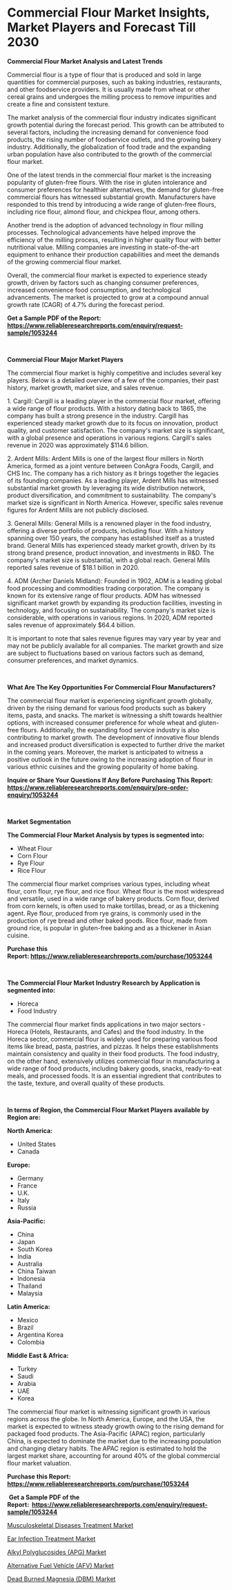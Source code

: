 <p><h1>Commercial Flour Market Insights, Market Players and Forecast Till 2030</h1></p><p><strong>Commercial Flour Market Analysis and Latest Trends</strong></p>
<p><p>Commercial flour is a type of flour that is produced and sold in large quantities for commercial purposes, such as baking industries, restaurants, and other foodservice providers. It is usually made from wheat or other cereal grains and undergoes the milling process to remove impurities and create a fine and consistent texture.</p><p>The market analysis of the commercial flour industry indicates significant growth potential during the forecast period. This growth can be attributed to several factors, including the increasing demand for convenience food products, the rising number of foodservice outlets, and the growing bakery industry. Additionally, the globalization of food trade and the expanding urban population have also contributed to the growth of the commercial flour market.</p><p>One of the latest trends in the commercial flour market is the increasing popularity of gluten-free flours. With the rise in gluten intolerance and consumer preferences for healthier alternatives, the demand for gluten-free commercial flours has witnessed substantial growth. Manufacturers have responded to this trend by introducing a wide range of gluten-free flours, including rice flour, almond flour, and chickpea flour, among others.</p><p>Another trend is the adoption of advanced technology in flour milling processes. Technological advancements have helped improve the efficiency of the milling process, resulting in higher quality flour with better nutritional value. Milling companies are investing in state-of-the-art equipment to enhance their production capabilities and meet the demands of the growing commercial flour market.</p><p>Overall, the commercial flour market is expected to experience steady growth, driven by factors such as changing consumer preferences, increased convenience food consumption, and technological advancements. The market is projected to grow at a compound annual growth rate (CAGR) of 4.7% during the forecast period.</p></p>
<p><strong>Get a Sample PDF of the Report:&nbsp; <a href="https://www.reliableresearchreports.com/enquiry/request-sample/1053244">https://www.reliableresearchreports.com/enquiry/request-sample/1053244</a></strong></p>
<p>&nbsp;</p>
<p><strong>Commercial Flour Major Market Players</strong></p>
<p><p>The commercial flour market is highly competitive and includes several key players. Below is a detailed overview of a few of the companies, their past history, market growth, market size, and sales revenue.</p><p>1. Cargill: Cargill is a leading player in the commercial flour market, offering a wide range of flour products. With a history dating back to 1865, the company has built a strong presence in the industry. Cargill has experienced steady market growth due to its focus on innovation, product quality, and customer satisfaction. The company's market size is significant, with a global presence and operations in various regions. Cargill's sales revenue in 2020 was approximately $114.6 billion.</p><p>2. Ardent Mills: Ardent Mills is one of the largest flour millers in North America, formed as a joint venture between ConAgra Foods, Cargill, and CHS Inc. The company has a rich history as it brings together the legacies of its founding companies. As a leading player, Ardent Mills has witnessed substantial market growth by leveraging its wide distribution network, product diversification, and commitment to sustainability. The company's market size is significant in North America. However, specific sales revenue figures for Ardent Mills are not publicly disclosed.</p><p>3. General Mills: General Mills is a renowned player in the food industry, offering a diverse portfolio of products, including flour. With a history spanning over 150 years, the company has established itself as a trusted brand. General Mills has experienced steady market growth, driven by its strong brand presence, product innovation, and investments in R&D. The company's market size is substantial, with a global reach. General Mills reported sales revenue of $18.1 billion in 2020.</p><p>4. ADM (Archer Daniels Midland): Founded in 1902, ADM is a leading global food processing and commodities trading corporation. The company is known for its extensive range of flour products. ADM has witnessed significant market growth by expanding its production facilities, investing in technology, and focusing on sustainability. The company's market size is considerable, with operations in various regions. In 2020, ADM reported sales revenue of approximately $64.4 billion.</p><p>It is important to note that sales revenue figures may vary year by year and may not be publicly available for all companies. The market growth and size are subject to fluctuations based on various factors such as demand, consumer preferences, and market dynamics.</p></p>
<p>&nbsp;</p>
<p><strong>What Are The Key Opportunities For Commercial Flour Manufacturers?</strong></p>
<p><p>The commercial flour market is experiencing significant growth globally, driven by the rising demand for various food products such as bakery items, pasta, and snacks. The market is witnessing a shift towards healthier options, with increased consumer preference for whole wheat and gluten-free flours. Additionally, the expanding food service industry is also contributing to market growth. The development of innovative flour blends and increased product diversification is expected to further drive the market in the coming years. Moreover, the market is anticipated to witness a positive outlook in the future owing to the increasing adoption of flour in various ethnic cuisines and the growing popularity of home baking.</p></p>
<p><strong>Inquire or Share Your Questions If Any Before Purchasing This Report: <a href="https://www.reliableresearchreports.com/enquiry/pre-order-enquiry/1053244">https://www.reliableresearchreports.com/enquiry/pre-order-enquiry/1053244</a></strong></p>
<p>&nbsp;</p>
<p><strong>Market Segmentation</strong></p>
<p><strong>The Commercial Flour Market Analysis by types is segmented into:</strong></p>
<p><ul><li>Wheat Flour</li><li>Corn Flour</li><li>Rye Flour</li><li>Rice Flour</li></ul></p>
<p><p>The commercial flour market comprises various types, including wheat flour, corn flour, rye flour, and rice flour. Wheat flour is the most widespread and versatile, used in a wide range of bakery products. Corn flour, derived from corn kernels, is often used to make tortillas, bread, or as a thickening agent. Rye flour, produced from rye grains, is commonly used in the production of rye bread and other baked goods. Rice flour, made from ground rice, is popular in gluten-free baking and as a thickener in Asian cuisine.</p></p>
<p><strong>Purchase this Report:&nbsp;<a href="https://www.reliableresearchreports.com/purchase/1053244">https://www.reliableresearchreports.com/purchase/1053244</a></strong></p>
<p>&nbsp;</p>
<p><strong>The Commercial Flour Market Industry Research by Application is segmented into:</strong></p>
<p><ul><li>Horeca</li><li>Food Industry</li></ul></p>
<p><p>The commercial flour market finds applications in two major sectors - Horeca (Hotels, Restaurants, and Cafes) and the food industry. In the Horeca sector, commercial flour is widely used for preparing various food items like bread, pasta, pastries, and pizzas. It helps these establishments maintain consistency and quality in their food products. The food industry, on the other hand, extensively utilizes commercial flour in manufacturing a wide range of food products, including bakery goods, snacks, ready-to-eat meals, and processed foods. It is an essential ingredient that contributes to the taste, texture, and overall quality of these products.</p></p>
<p>&nbsp;</p>
<p><strong>In terms of Region, the Commercial Flour Market Players available by Region are:</strong></p>
<p>
    <p> <strong> North America: </strong>
        <ul>
            <li>United States</li>
            <li>Canada</li>
        </ul>
        </p> 
    <p> <strong> Europe: </strong>
        <ul>
            <li>Germany</li>
            <li>France</li>
            <li>U.K.</li>
            <li>Italy</li>
            <li>Russia</li>
        </ul>
        </p> 
    <p> <strong> Asia-Pacific: </strong>
        <ul>
            <li>China</li>
            <li>Japan</li>
            <li>South Korea</li>
            <li>India</li>
            <li>Australia</li>
            <li>China Taiwan</li>
            <li>Indonesia</li>
            <li>Thailand</li>
            <li>Malaysia</li>
        </ul>
        </p> 
    <p> <strong> Latin America: </strong>
        <ul>
            <li>Mexico</li>
            <li>Brazil</li>
            <li>Argentina Korea</li>
            <li>Colombia</li>
        </ul>
        </p> 
    <p> <strong> Middle East & Africa: </strong>
        <ul>
            <li>Turkey</li>
            <li>Saudi</li>
            <li>Arabia</li>
            <li>UAE</li>
            <li>Korea</li>
        </ul>
    </p>
    </p>
<p><p>The commercial flour market is witnessing significant growth in various regions across the globe. In North America, Europe, and the USA, the market is expected to witness steady growth owing to the rising demand for packaged food products. The Asia-Pacific (APAC) region, particularly China, is expected to dominate the market due to the increasing population and changing dietary habits. The APAC region is estimated to hold the largest market share, accounting for around 40% of the global commercial flour market valuation.</p></p>
<p><strong>Purchase this Report: <a href="https://www.reliableresearchreports.com/purchase/1053244">https://www.reliableresearchreports.com/purchase/1053244</a></strong></p>
<p>&nbsp;<strong>Get a Sample PDF of the Report:&nbsp;&nbsp;<a href="https://www.reliableresearchreports.com/enquiry/request-sample/1053244">https://www.reliableresearchreports.com/enquiry/request-sample/1053244</a></strong></p>
<p><strong></strong></p>
<p><p><a href="https://medium.com/@elyssablick/musculoskeletal-diseases-treatment-market-opportunities-and-strategies-forecast-for-period-from-0323cd2ea3eb">Musculoskeletal Diseases Treatment Market</a></p><p><a href="https://medium.com/@shanelerde/ear-infection-treatment-market-size-cagr-trends-2024-2030-4fee0941eef7">Ear Infection Treatment Market</a></p><p><a href="https://www.linkedin.com/pulse/alkyl-polyglucosides-apg-market-size-growth-forecast-from-a17xe/">Alkyl Polyglucosides (APG) Market</a></p><p><a href="https://www.linkedin.com/pulse/alternative-fuel-vehicle-afv-market-size-2023-2030-xsfqf/">Alternative Fuel Vehicle (AFV) Market</a></p><p><a href="https://www.linkedin.com/pulse/dead-burned-magnesia-dbm-market-size-share-amp-trends-ka6ge/">Dead Burned Magnesia (DBM) Market</a></p></p>